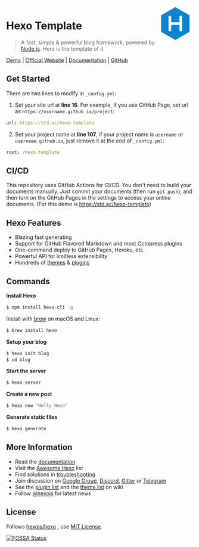 <img src="https://raw.githubusercontent.com/hexojs/logo/master/hexo-logo-avatar.png" alt="Hexo logo" width="100" height="100" align="right" />

# Hexo Template

> A fast, simple & powerful blog framework, powered by [Node.js](https://nodejs.org). Here is the template of it.

[Demo](https://std.ac/hexo-template) |
[Official Website](https://hexo.io) |
[Documentation](https://hexo.io/docs/) |
[GitHub](https://github.com/mmdjiji/hexo-template)

## Get Started

There are two lines to modify in `_config.yml`:

1. Set your site url at **line 16**. For example, if you use GitHub Page, set url as `https://username.github.io/project`:
```yml
url: https://std.ac/hexo-template
```

2. Set your project name at **line 107**, if your project name is `username` or `username.github.io`, just remove it at the end of `_config.yml`:
```yml
root: /hexo-template
```

## CI/CD

This repository uses GitHub Actions for CI/CD. You don't need to build your documents manually. Just commit your documents (then run `git push`), and then turn on the GitHub Pages in the settings to access your online documents. (For this demo is https://std.ac/hexo-template)

## Hexo Features

- Blazing fast generating
- Support for GitHub Flavored Markdown and most Octopress plugins
- One-command deploy to GitHub Pages, Heroku, etc.
- Powerful API for limitless extensibility
- Hundreds of [themes](https://hexo.io/themes/) & [plugins](https://hexo.io/plugins/)

## Commands

**Install Hexo**

``` bash
$ npm install hexo-cli -g
```

Install with [brew](https://brew.sh/) on macOS and Linux:

```bash
$ brew install hexo
```

**Setup your blog**

``` bash
$ hexo init blog
$ cd blog
```

**Start the server**

``` bash
$ hexo server
```

**Create a new post**

``` bash
$ hexo new "Hello Hexo"
```

**Generate static files**

``` bash
$ hexo generate
```

## More Information

- Read the [documentation](https://hexo.io/)
- Visit the [Awesome Hexo](https://github.com/hexojs/awesome-hexo) list
- Find solutions in [troubleshooting](https://hexo.io/docs/troubleshooting.html)
- Join discussion on [Google Group](https://groups.google.com/group/hexo), [Discord](https://discord.gg/teM2Anj), [Gitter](https://gitter.im/hexojs/hexo) or [Telegram](https://t.me/hexojs)
- See the [plugin list](https://hexo.io/plugins/) and the [theme list](https://hexo.io/themes/) on wiki
- Follow [@hexojs](https://twitter.com/hexojs) for latest news

## License

Follows [hexojs/hexo](https://github.com/hexojs/hexo) , use [MIT License](LICENSE).

[![FOSSA Status](https://app.fossa.com/api/projects/git%2Bgithub.com%2Fhexojs%2Fhexo.svg?type=large)](https://app.fossa.com/projects/git%2Bgithub.com%2Fhexojs%2Fhexo?ref=badge_large)
